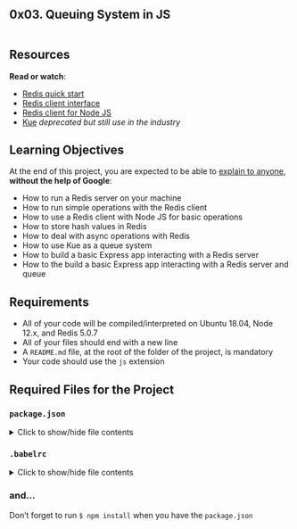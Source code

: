  <article class="">

        
  <div class="d-flex flex-wrap">

<div class="flex-grow-1" id="curriculum_navigation_content">
      
<div class="project row">
  <div class="col-xs-12 col-lg-10 contains-images">

  <h1 class="gap">
    0x03. Queuing System in JS
    
  </h1>

  <div data-react-class="tags/Tags" data-react-props="{&quot;tags&quot;:[{&quot;id&quot;:35,&quot;value&quot;:&quot;Back-end&quot;,&quot;author_id&quot;:null,&quot;created_at&quot;:&quot;2022-06-16T01:59:38.000Z&quot;,&quot;updated_at&quot;:&quot;2022-06-16T01:59:38.000Z&quot;},{&quot;id&quot;:46,&quot;value&quot;:&quot;JavaScript&quot;,&quot;author_id&quot;:null,&quot;created_at&quot;:&quot;2022-06-16T01:59:38.000Z&quot;,&quot;updated_at&quot;:&quot;2022-06-16T01:59:38.000Z&quot;},{&quot;id&quot;:52,&quot;value&quot;:&quot;ES6&quot;,&quot;author_id&quot;:null,&quot;created_at&quot;:&quot;2022-06-16T01:59:38.000Z&quot;,&quot;updated_at&quot;:&quot;2022-06-16T01:59:38.000Z&quot;},{&quot;id&quot;:59,&quot;value&quot;:&quot;Redis&quot;,&quot;author_id&quot;:null,&quot;created_at&quot;:&quot;2022-06-16T01:59:38.000Z&quot;,&quot;updated_at&quot;:&quot;2022-06-16T01:59:38.000Z&quot;},{&quot;id&quot;:62,&quot;value&quot;:&quot;NodeJS&quot;,&quot;author_id&quot;:null,&quot;created_at&quot;:&quot;2022-06-16T01:59:38.000Z&quot;,&quot;updated_at&quot;:&quot;2022-06-16T01:59:38.000Z&quot;},{&quot;id&quot;:63,&quot;value&quot;:&quot;ExpressJS&quot;,&quot;author_id&quot;:null,&quot;created_at&quot;:&quot;2022-06-16T01:59:38.000Z&quot;,&quot;updated_at&quot;:&quot;2022-06-16T01:59:38.000Z&quot;},{&quot;id&quot;:65,&quot;value&quot;:&quot;Kue &quot;,&quot;author_id&quot;:null,&quot;created_at&quot;:&quot;2022-06-16T01:59:38.000Z&quot;,&quot;updated_at&quot;:&quot;2022-06-16T01:59:38.000Z&quot;}]}" data-react-cache-id="tags/Tags-0"></div>

  <div data-react-class="projects/ProjectMetadata" data-react-props="{&quot;metadata&quot;:{&quot;weight&quot;:1,&quot;correction&quot;:{&quot;released&quot;:true,&quot;requires_auto_correction&quot;:false,&quot;requires_manual_correction&quot;:true},&quot;bpi&quot;:{&quot;current&quot;:true,&quot;started&quot;:false,&quot;in_second_deadline&quot;:false,&quot;starts_at&quot;:&quot;2024-05-06T06:00:00.000+03:00&quot;,&quot;ends_at&quot;:&quot;2024-05-09T06:00:00.000+03:00&quot;,&quot;second_deadline_at&quot;:&quot;2024-05-11T06:00:00.000+03:00&quot;}}}" data-react-cache-id="projects/ProjectMetadata-0"></div>




    


<div id="project_id" style="display: none" data-project-id="1245"></div>



      

      

  <div class="panel panel-default" id="project-description">
  <div class="panel-body">
    <p><img src="https://s3.amazonaws.com/alx-intranet.hbtn.io/uploads/medias/2020/1/1486e02a78cdf7b4557c.png?X-Amz-Algorithm=AWS4-HMAC-SHA256&X-Amz-Credential=AKIARDDGGGOUSBVO6H7D%2F20240508%2Fus-east-1%2Fs3%2Faws4_request&X-Amz-Date=20240508T220831Z&X-Amz-Expires=86400&X-Amz-SignedHeaders=host&X-Amz-Signature=d6669c9696a8e0972b09fefb5d5a6978063f30e7f9d3f55c2cc033acc00cfaeb" alt="" loading='lazy' style="" /></p>

<h2>Resources</h2>

<p><strong>Read or watch</strong>:</p>

<ul>
<li><a href="/rltoken/bD8ATSAVbine9-zEXenwyw" title="Redis quick start" target="_blank">Redis quick start</a></li>
<li><a href="/rltoken/vFJSkoXkIvLqHzQgx8DVcw" title="Redis client interface" target="_blank">Redis client interface</a></li>
<li><a href="/rltoken/mRftfl67BrNvl-RM5JQfUA" title="Redis client for Node JS" target="_blank">Redis client for Node JS</a></li>
<li><a href="/rltoken/yTC3Ci2IV2US24xJsBfMgQ" title="Kue" target="_blank">Kue</a> <em>deprecated but still use in the industry</em></li>
</ul>

<h2>Learning Objectives</h2>

<p>At the end of this project, you are expected to be able to <a href="/rltoken/7yh7c3Zyy1RyUsdwlfsyDg" title="explain to anyone" target="_blank">explain to anyone</a>, <strong>without the help of Google</strong>:</p>

<ul>
<li>How to run a Redis server on your machine</li>
<li>How to run simple operations with the Redis client</li>
<li>How to use a Redis client with Node JS for basic operations</li>
<li>How to store hash values in Redis</li>
<li>How to deal with async operations with Redis</li>
<li>How to use Kue as a queue system</li>
<li>How to build a basic Express app interacting with a Redis server</li>
<li>How to the build a basic Express app interacting with a Redis server and queue</li>
</ul>

<h2>Requirements</h2>

<ul>
<li>All of your code will be compiled/interpreted on Ubuntu 18.04, Node 12.x, and Redis 5.0.7</li>
<li>All of your files should end with a new line</li>
<li>A <code>README.md</code> file, at the root of the folder of the project, is mandatory</li>
<li>Your code should use the <code>js</code> extension</li>
</ul>

<h2>Required Files for the Project</h2>

<h3><code>package.json</code></h3>

<details>
<summary>
Click to show/hide file contents</summary>
<pre>
<code>
{
    "name": "queuing_system_in_js",
    "version": "1.0.0",
    "description": "",
    "main": "index.js",
    "scripts": {
      "lint": "./node_modules/.bin/eslint",
      "check-lint": "lint [0-9]*.js",
      "test": "./node_modules/.bin/mocha --require @babel/register --exit",
      "dev": "nodemon --exec babel-node --presets @babel/preset-env"
    },
    "author": "",
    "license": "ISC",
    "dependencies": {
      "chai-http": "^4.3.0",
      "express": "^4.17.1",
      "kue": "^0.11.6",
      "redis": "^2.8.0"
    },
    "devDependencies": {
      "@babel/cli": "^7.8.0",
      "@babel/core": "^7.8.0",
      "@babel/node": "^7.8.0",
      "@babel/preset-env": "^7.8.2",
      "@babel/register": "^7.8.0",
      "eslint": "^6.4.0",
      "eslint-config-airbnb-base": "^14.0.0",
      "eslint-plugin-import": "^2.18.2",
      "eslint-plugin-jest": "^22.17.0",
      "nodemon": "^2.0.2",
      "chai": "^4.2.0",
      "mocha": "^6.2.2",
      "request": "^2.88.0",
      "sinon": "^7.5.0"
    }
  }
</code>
</pre>
</details>

<h3><code>.babelrc</code></h3>

<details>
<summary>
Click to show/hide file contents
</summary>
<pre>
<code> 
{
  "presets": [
    "@babel/preset-env"
  ]
}
</code>
</pre>
</details>

<h3>and&hellip;</h3>

<p>Don&rsquo;t forget to run <code>$ npm install</code> when you have the <code>package.json</code></p>

  </div>
</div>

